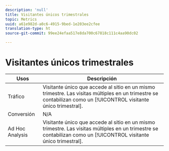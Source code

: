 ```yaml
---
description: 'null'
title: Visitantes únicos trimestrales
topic: Metrics
uuid: a61e982d-a0c6-4915-9bed-1e203ee2cfee
translation-type: ht
source-git-commit: 99ee24efaa517e8da700c67818c111c4aa90dc02

---
```



# Visitantes únicos trimestrales

| Usos | Descripción |
|---|---|
| Tráfico | Visitante único que accede al sitio en un mismo trimestre. Las visitas múltiples en un trimestre se contabilizan como un [!UICONTROL visitante único trimestral]. |
| Conversión | N/A |
| Ad Hoc Analysis | Visitante único que accede al sitio en un mismo trimestre. Las visitas múltiples en un trimestre se contabilizan como un [!UICONTROL visitante único trimestral]. |

